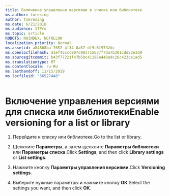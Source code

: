 ```yaml
---
title: Включение управления версиями в списке или библиотеке
ms.author: toresing
author: tomresing
ms.date: 6/21/2018
ms.audience: ITPro
ms.topic: article
ROBOTS: NOINDEX, NOFOLLOW
localization_priority: Normal
ms.assetid: a84868ba-7657-4f34-8a57-df9c6f9732dc
ms.openlocfilehash: d1ef45ccc997c983715637f7da7b301cdd52e3d9
ms.sourcegitcommit: b43f77221f47b50c41197a448a9c26c423ce1ad5
ms.translationtype: MT
ms.contentlocale: ru-RU
ms.lasthandoff: 11/15/2019
ms.locfileid: "36527448"
---
```

# <a name="enable-versioning-for-a-list-or-library"></a><span data-ttu-id="d7a31-102">Включение управления версиями для списка или библиотеки</span><span class="sxs-lookup"><span data-stu-id="d7a31-102">Enable versioning for a list or library</span></span>

1. <span data-ttu-id="d7a31-103">Перейдите к списку или библиотеке.</span><span class="sxs-lookup"><span data-stu-id="d7a31-103">Go to the list or library.</span></span>
    
2. <span data-ttu-id="d7a31-104">Щелкните **Параметры**, а затем щелкните **Параметры библиотеки** или **Параметры списка**.</span><span class="sxs-lookup"><span data-stu-id="d7a31-104">Click **Settings**, and then click **Library settings** or **List settings**.</span></span>
    
3. <span data-ttu-id="d7a31-105">Нажмите кнопку **Параметры управления версиями**.</span><span class="sxs-lookup"><span data-stu-id="d7a31-105">Click **Versioning settings**.</span></span>
    
4. <span data-ttu-id="d7a31-106">Выберите нужные параметры и нажмите кнопку **ОК**.</span><span class="sxs-lookup"><span data-stu-id="d7a31-106">Select the settings you want, and then click **OK**.</span></span>
    

